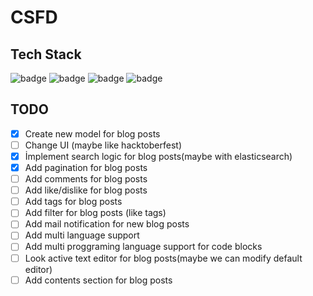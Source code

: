 # CSFD
## Tech Stack
![badge](https://img.shields.io/badge/Ruby-8c1f28.svg?style=for-the-badge&logo=Ruby&logoColor=8c1f28&labelColor=F2F2F2)
![badge](https://img.shields.io/badge/Ruby%20on%20Rails-8c1f28.svg?style=for-the-badge&logo=RubyonRails&logoColor=8c1f28&labelColor=F2F2F2)
![badge](https://img.shields.io/badge/sqlite-8c1f28.svg?style=for-the-badge&logo=SQLite&logoColor=8c1f28&labelColor=F2F2F2)
![badge](https://img.shields.io/badge/Bootstrap-8c1f28.svg?style=for-the-badge&logo=Bootstrap&logoColor=8c1f28&labelColor=F2F2F2)

## TODO
- [x] Create new model for blog posts
- [ ] Change UI (maybe like hacktoberfest)
- [x] İmplement search logic for blog posts(maybe with elasticsearch)
- [x] Add pagination for blog posts
- [ ] Add comments for blog posts
- [ ] Add like/dislike for blog posts
- [ ] Add tags for blog posts
- [ ] Add filter for blog posts (like tags)
- [ ] Add mail notification for new blog posts
- [ ] Add multi language support
- [ ] Add multi proggraming language support for code blocks
- [ ] Look active text editor for blog posts(maybe we can modify default editor)
- [ ] Add contents section for blog posts
